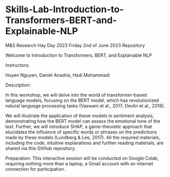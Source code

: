# Skills-Lab-Introduction-to-Transformers-BERT-and-Explainable-NLP
M&amp;S Research Hay Day 2023 Friday 2nd of June 2023 Repository

Welcome to Introduction to Transformers, BERT, and Explainable NLP

Instructors: 

Huyen Nguyen, Daniel Anadria, Hadi Mohammadi

Description: 

In this workshop, we will delve into the world of transformer-based language models,
focusing on the BERT model, which has revolutionized natural language processing tasks (Vaswani et al.,
2017; Devlin et al., 2018). 

We will illustrate the application of these models in sentiment analysis,
demonstrating how the BERT model can assess the emotional tone of the text. Further, we will
introduce SHAP, a game-theoretic approach that elucidates the influence of specific words or phrases on
the predictions made by these models (Lundberg & Lee, 2017). All the required materials, including the
code, intuitive explanations and further reading materials, are shared via this GitHub repository.

Preparation: This interactive session will be conducted on Google Colab, requiring nothing more than a
laptop, a Gmail account with an internet connection for participation.
